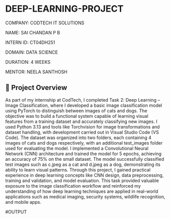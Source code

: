 # DEEP-LEARNING-PROJECT

COMPANY: CODTECH IT SOLUTIONS

NAME: SAI CHANDAN P B

INTERN ID: CT04DH251

DOMAIN: DATA SCIENCE

DURATION: 4 WEEKS

MENTOR: NEELA SANTHOSH


## 📝 Project Overview

As part of my internship at CodTech, I completed Task 2: Deep Learning – Image Classification, where I developed a basic image classification model using PyTorch to distinguish between images of cats and dogs. The objective was to build a functional system capable of learning visual features from a training dataset and accurately classifying new images. I used Python 3.13 and tools like Torchvision for image transformations and dataset handling, with development carried out in Visual Studio Code (VS Code). The dataset was organized into two folders, each containing 4 images of cats and dogs respectively, with an additional test_images folder used for evaluating the model. I implemented a Convolutional Neural Network (CNN) architecture and trained the model for 5 epochs, achieving an accuracy of 75% on the small dataset. The model successfully classified test images such as c.jpeg as a cat and d.jpeg as a dog, demonstrating its ability to learn visual patterns. Through this project, I gained practical experience in deep learning concepts like CNN design, data preprocessing, training and validation, and model evaluation. This task provided valuable exposure to the image classification workflow and reinforced my understanding of how deep learning techniques are applied in real-world applications such as medical imaging, security systems, wildlife recognition, and mobile apps.

#OUTPUT


<!-- Uploading "task2 output.png"... -->

<!-- Uploading "task2.1 output.png"... -->
